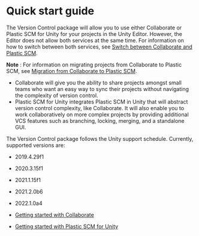 # Quick start guide

The Version Control package will allow you to use either Collaborate or Plastic SCM for Unity for your projects in the
Unity Editor. However, the Editor does not allow both services at the same time. For information on how to switch
between both services, see [Switch between Collaborate and Plastic SCM](SwitchCollabAndPlastic.md).

**Note** : For information on migrating projects from Collaborate to Plastic SCM,
see [Migration from Collaborate to Plastic SCM](MigrateCollab.md).

* Collaborate will give you the ability to share projects amongst small teams who want an easy way to sync their
  projects without navigating the complexity of version control.
* Plastic SCM for Unity integrates Plastic SCM in Unity that will abstract version control complexity, like Collaborate.
  It will also enable you to work collaboratively on more complex projects by providing additional VCS features such as
  branching, locking, merging, and a standalone GUI.

The Version Control package follows the Unity support schedule. Currently, supported versions are:

* 2019.4.29f1
* 2020.3.15f1
* 2021.1.15f1
* 2021.2.0b6
* 2022.1.0a4


* [Getting started with Collaborate](StartWithCollab.md)
* [Getting started with Plastic SCM for Unity](StartPlasticForUnity.md)
